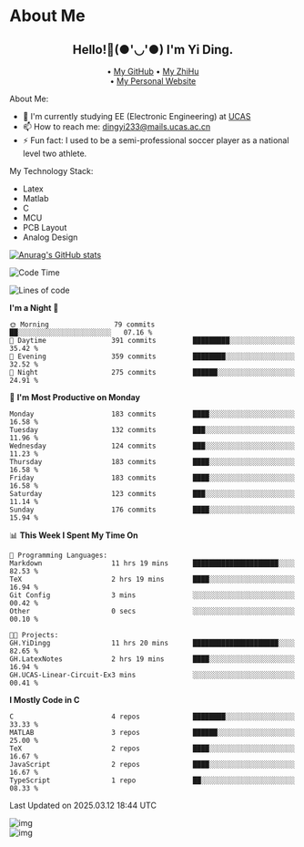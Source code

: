 # About Me

<h2 style="text-align:center;"> Hello!👋(●'◡'●) I'm Yi Ding.</h2>

<div style="text-align:center;">
  • <a href="https://github.com/YiDingg">My GitHub</a>
  • <a href="https://www.zhihu.com/people/YiDingg">My ZhiHu</a><br>
  • <a href="https://yidingg.github.io/YiDingg">My Personal Website</a><br>
</div>

About Me:
- 🔭 I'm currently studying EE (Electronic Engineering) at [UCAS](https://www.ucas.ac.cn/)
- 📫 How to reach me: dingyi233@mails.ucas.ac.cn
- ⚡ Fun fact: I used to be a semi-professional soccer player as a national level two athlete.

My Technology Stack:
- Latex
- Matlab
- C
- MCU
- PCB Layout
- Analog Design


[![Anurag's GitHub stats](https://github-readme-stats.vercel.app/api?username=YiDingg)](https://github.com/anuraghazra/github-readme-stats)

<!--START_SECTION:waka-->
![Code Time](http://img.shields.io/badge/Code%20Time-985%20hrs%2025%20mins-blue)

![Lines of code](https://img.shields.io/badge/From%20Hello%20World%20I%27ve%20Written-748.2%20thousand%20lines%20of%20code-blue)

**I'm a Night 🦉** 

```text
🌞 Morning                79 commits          ██░░░░░░░░░░░░░░░░░░░░░░░   07.16 % 
🌆 Daytime                391 commits         █████████░░░░░░░░░░░░░░░░   35.42 % 
🌃 Evening                359 commits         ████████░░░░░░░░░░░░░░░░░   32.52 % 
🌙 Night                  275 commits         ██████░░░░░░░░░░░░░░░░░░░   24.91 % 
```
📅 **I'm Most Productive on Monday** 

```text
Monday                   183 commits         ████░░░░░░░░░░░░░░░░░░░░░   16.58 % 
Tuesday                  132 commits         ███░░░░░░░░░░░░░░░░░░░░░░   11.96 % 
Wednesday                124 commits         ███░░░░░░░░░░░░░░░░░░░░░░   11.23 % 
Thursday                 183 commits         ████░░░░░░░░░░░░░░░░░░░░░   16.58 % 
Friday                   183 commits         ████░░░░░░░░░░░░░░░░░░░░░   16.58 % 
Saturday                 123 commits         ███░░░░░░░░░░░░░░░░░░░░░░   11.14 % 
Sunday                   176 commits         ████░░░░░░░░░░░░░░░░░░░░░   15.94 % 
```


📊 **This Week I Spent My Time On** 

```text
💬 Programming Languages: 
Markdown                 11 hrs 19 mins      █████████████████████░░░░   82.53 % 
TeX                      2 hrs 19 mins       ████░░░░░░░░░░░░░░░░░░░░░   16.94 % 
Git Config               3 mins              ░░░░░░░░░░░░░░░░░░░░░░░░░   00.42 % 
Other                    0 secs              ░░░░░░░░░░░░░░░░░░░░░░░░░   00.10 % 

🐱‍💻 Projects: 
GH.YiDingg               11 hrs 20 mins      █████████████████████░░░░   82.65 % 
GH.LatexNotes            2 hrs 19 mins       ████░░░░░░░░░░░░░░░░░░░░░   16.94 % 
GH.UCAS-Linear-Circuit-Ex3 mins              ░░░░░░░░░░░░░░░░░░░░░░░░░   00.41 % 
```

**I Mostly Code in C** 

```text
C                        4 repos             ████████░░░░░░░░░░░░░░░░░   33.33 % 
MATLAB                   3 repos             ██████░░░░░░░░░░░░░░░░░░░   25.00 % 
TeX                      2 repos             ████░░░░░░░░░░░░░░░░░░░░░   16.67 % 
JavaScript               2 repos             ████░░░░░░░░░░░░░░░░░░░░░   16.67 % 
TypeScript               1 repo              ██░░░░░░░░░░░░░░░░░░░░░░░   08.33 % 
```




 Last Updated on 2025.03.12 18:44 UTC
<!--END_SECTION:waka-->

<!-- Coding activity over the last year -->
<div class='center'><img src='https://wakatime.com/share/@YiDingg/260601e0-8e46-41ab-9832-d4d0ae5fd0bd.svg' alt='img'/></div>

<!-- Languages over the last year -->
<div class='center'><img src='https://wakatime.com/share/@YiDingg/99546fa3-4cc3-4808-ab6e-13f38e27aba1.svg' alt='img'/></div>
